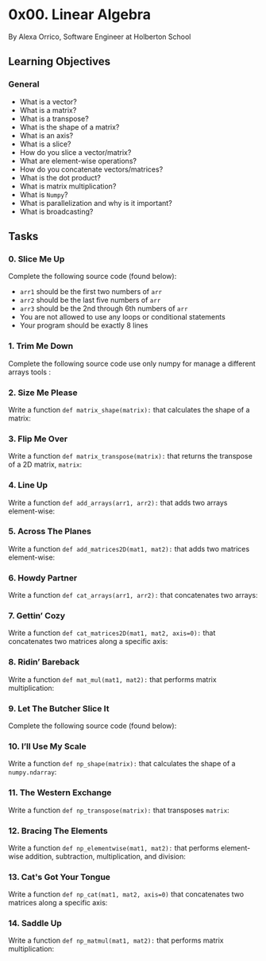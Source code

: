 
# 0x00. Linear Algebra

By Alexa Orrico, Software Engineer at Holberton School

## Learning Objectives
### General

-   What is a vector?
-   What is a matrix?
-   What is a transpose?
-   What is the shape of a matrix?
-   What is an axis?
-   What is a slice?
-   How do you slice a vector/matrix?
-   What are element-wise operations?
-   How do you concatenate vectors/matrices?
-   What is the dot product?
-   What is matrix multiplication?
-   What is  `Numpy`?
-   What is parallelization and why is it important?
-   What is broadcasting?

## Tasks

### 0. Slice Me Up

Complete the following source code (found below):

-   `arr1`  should be the first two numbers of  `arr`
-   `arr2`  should be the last five numbers of  `arr`
-   `arr3`  should be the 2nd through 6th numbers of  `arr`
-   You are not allowed to use any loops or conditional statements
-   Your program should be exactly 8 lines

### 1. Trim Me Down

Complete the following source code use only numpy for manage a different arrays tools :

### 2. Size Me Please
Write a function  `def matrix_shape(matrix):`  that calculates the shape of a matrix:

### 3. Flip Me Over

Write a function  `def matrix_transpose(matrix):`  that returns the transpose of a 2D matrix,  `matrix`:


### 4. Line Up

Write a function  `def add_arrays(arr1, arr2):`  that adds two arrays element-wise:

### 5. Across The Planes

Write a function  `def add_matrices2D(mat1, mat2):`  that adds two matrices element-wise:


### 6. Howdy Partner

Write a function  `def cat_arrays(arr1, arr2):`  that concatenates two arrays:

### 7. Gettin’ Cozy

Write a function  `def cat_matrices2D(mat1, mat2, axis=0):`  that concatenates two matrices along a specific axis:


### 8. Ridin’ Bareback


Write a function  `def mat_mul(mat1, mat2):`  that performs matrix multiplication:


### 9. Let The Butcher Slice It

Complete the following source code (found below):


### 10. I’ll Use My Scale

Write a function  `def np_shape(matrix):`  that calculates the shape of a  `numpy.ndarray`:


### 11. The Western Exchange

Write a function  `def np_transpose(matrix):`  that transposes  `matrix`:

### 12. Bracing The Elements

Write a function  `def np_elementwise(mat1, mat2):`  that performs element-wise addition, subtraction, multiplication, and division:


### 13. Cat's Got Your Tongue

Write a function `def np_cat(mat1, mat2, axis=0)` that concatenates two matrices along a specific axis:

### 14. Saddle Up

Write a function `def np_matmul(mat1, mat2):` that performs matrix multiplication:
